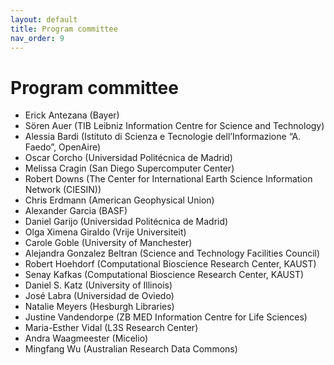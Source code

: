```yaml
---
layout: default
title: Program committee
nav_order: 9
---
```


# Program committee

* Erick Antezana (Bayer)
* Sören Auer (TIB Leibniz Information Centre for Science and Technology)
* Alessia Bardi (Istituto di Scienza e Tecnologie dell’Informazione “A. Faedo”, OpenAire)
* Oscar Corcho (Universidad Politécnica de Madrid)
* Melissa Cragin (San Diego Supercomputer Center)
* Robert Downs (The Center for International Earth Science Information Network (CIESIN))
* Chris Erdmann (American Geophysical Union)
* Alexander Garcia (BASF)
* Daniel Garijo (Universidad Politécnica de Madrid)
* Olga Ximena Giraldo (Vrije Universiteit)
* Carole Goble (University of Manchester)
* Alejandra Gonzalez Beltran (Science and Technology Facilities Council)
* Robert Hoehdorf (Computational Bioscience Research Center, KAUST)
* Senay Kafkas (Computational Bioscience Research Center, KAUST)
* Daniel S. Katz (University of Illinois)
* José Labra (Universidad de Oviedo)
* Natalie Meyers (Hesburgh Libraries)
* Justine Vandendorpe (ZB MED Information Centre for Life Sciences)
* Maria-Esther Vidal (L3S Research Center)
* Andra Waagmeester (Micelio) 
* Mingfang Wu (Australian Research Data Commons)
